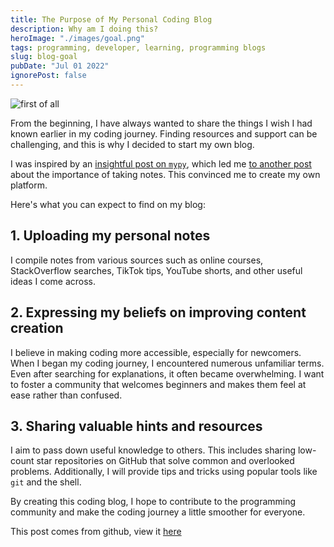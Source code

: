 ```yaml
---
title: The Purpose of My Personal Coding Blog
description: Why am I doing this?
heroImage: "./images/goal.png"
tags: programming, developer, learning, programming blogs
slug: blog-goal
pubDate: "Jul 01 2022"
ignorePost: false
---
```


![first of all](https://preview.redd.it/916ijspl5zr11.gif?format=mp4&s=d62e20e7309f7440edb0a323f10509169da66110)

From the beginning, I have always wanted to share the things I wish I had known earlier in my coding journey. Finding resources and support can be challenging, and this is why I decided to start my own blog.

I was inspired by an [insightful post on `mypy`](https://sadh.life/post/mypy-guide/), which led me [to another post](https://sadh.life/post/write-a-blog/) about the importance of taking notes. This convinced me to create my own platform.

Here's what you can expect to find on my blog:

## 1. Uploading my personal notes

I compile notes from various sources such as online courses, StackOverflow searches, TikTok tips, YouTube shorts, and other useful ideas I come across.

## 2. Expressing my beliefs on improving content creation

I believe in making coding more accessible, especially for newcomers. When I began my coding journey, I encountered numerous unfamiliar terms. Even after searching for explanations, it often became overwhelming. I want to foster a community that welcomes beginners and makes them feel at ease rather than confused.

## 3. Sharing valuable hints and resources

I aim to pass down useful knowledge to others. This includes sharing low-count star repositories on GitHub that solve common and overlooked problems. Additionally, I will provide tips and tricks using popular tools like `git` and the shell.

By creating this coding blog, I hope to contribute to the programming community and make the coding journey a little smoother for everyone.

This post comes from github, view it [here](https://github.com/AucaCoyan/blog/blob/main/goal.md)
